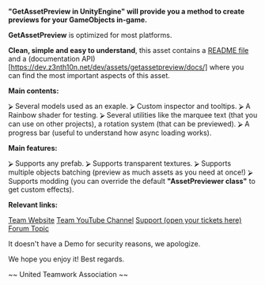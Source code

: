 **"GetAssetPreview in UnityEngine" will provide you a method to create previews for your GameObjects in-game.** 

**GetAssetPreview** is optimized for most platforms. 

**Clean, simple and easy to understand**, this asset contains a [README file](https://dev.z3nth10n.net/dev/assets/getassetpreview/manuals/) and a (documentation API)[https://dev.z3nth10n.net/dev/assets/getassetpreview/docs/] where you can find the most important aspects of this asset.

**Main contents:** 

⮚ Several models used as an exaple.
⮚ Custom inspector and tooltips.
⮚ A Rainbow shader for testing.
⮚ Several utilities like the marquee text (that you can use on other projects), a rotation system (that can be previewed).
⮚ A progress bar (useful to understand how async loading works).

**Main features:** 

⮚ Supports any prefab.
⮚ Supports transparent textures.
⮚ Supports multiple objects batching (preview as much assets as you need at once!)
⮚ Supports modding (you can override the default **"AssetPreviewer class"** to get custom effects).

**Relevant links:**

[Team Website](https://github.com/uta-org) 
[Team YouTube Channel](https://www.youtube.com/channel/UC1noBu4jkWFwRLwKOjUxBwA)
[Support (open your tickets here)](https://github.com/uta-org/support/issues)
[Forum Topic](...)

It doesn't have a Demo for security reasons, we apologize.

We hope you enjoy it! 
Best regards.

~~ United Teamwork Association ~~ 
